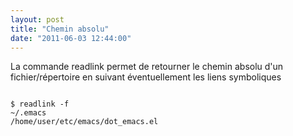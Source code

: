 ```yaml
---
layout: post
title: "Chemin absolu"
date: "2011-06-03 12:44:00"
---
```

La commande readlink permet de retourner le chemin absolu d'un fichier/répertoire en suivant éventuellement les liens symboliques  <br /><pre><code><br />$ readlink -f ~/.emacs<br />/home/user/etc/emacs/dot_emacs.el<br /></code></pre>
